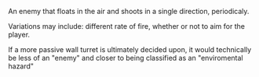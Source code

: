 An enemy that floats in the air and shoots in a single direction, periodicaly.

Variations may include: different rate of fire, whether or not to aim for the player.

If a more passive wall turret is ultimately decided upon, it would technically be less of an "enemy" and closer to being classified as an "enviromental hazard"
